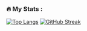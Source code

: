 

### :fire: My Stats :
[![Top Langs](https://github-readme-stats.vercel.app/api/top-langs/?username=makishima44&layout=compact&theme=vision-friendly-dark)](https://github.com/anuraghazra/github-readme-stats)
[![GitHub Streak](https://github-readme-streak-stats.herokuapp.com?user=makishima44&theme=great-gatsby&border_radius=7.9)](https://git.io/streak-stats)
